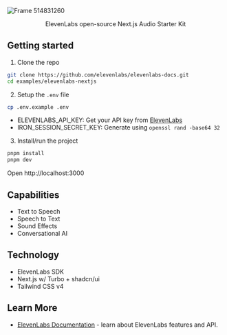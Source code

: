 ![Frame 514831260](https://github.com/user-attachments/assets/615d8a31-c5b0-43b6-8fb9-3f52132ff76e)

<p align="center">
  ElevenLabs open-source Next.js Audio Starter Kit
</p>

## Getting started

1. Clone the repo
```bash
git clone https://github.com/elevenlabs/elevenlabs-docs.git
cd examples/elevenlabs-nextjs
```
2. Setup the `.env` file
```bash
cp .env.example .env
```
- ELEVENLABS_API_KEY: Get your API key from [ElevenLabs](https://elevenlabs.io/app/settings/api-keys)
- IRON_SESSION_SECRET_KEY: Generate using  ```openssl rand -base64 32```
3. Install/run the project
```bash
pnpm install
pnpm dev
```

Open http://localhost:3000

## Capabilities
- Text to Speech
- Speech to Text
- Sound Effects
- Conversational AI

## Technology
- ElevenLabs SDK
- Next.js w/ Turbo + shadcn/ui
- Tailwind CSS v4

## Learn More

- [ElevenLabs Documentation](https://elevenlabs.io/docs) - learn about ElevenLabs features and API.
